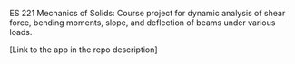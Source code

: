 ES 221 Mechanics of Solids: Course project for dynamic analysis of shear force, bending moments, slope, and deflection of beams under various loads.

[Link to the app in the repo description]
